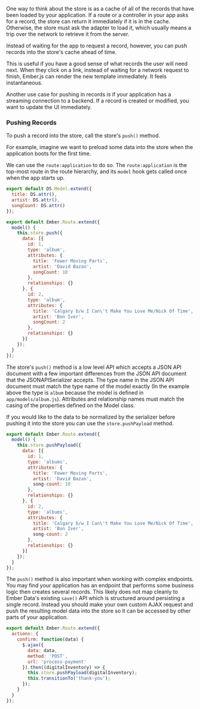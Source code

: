 One way to think about the store is as a cache of all of the records
that have been loaded by your application. If a route or a controller in
your app asks for a record, the store can return it immediately if it is
in the cache. Otherwise, the store must ask the adapter to load it,
which usually means a trip over the network to retrieve it from the
server.

Instead of waiting for the app to request a record, however, you can
push records into the store's cache ahead of time.

This is useful if you have a good sense of what records the user
will need next. When they click on a link, instead of waiting for a
network request to finish, Ember.js can render the new template
immediately. It feels instantaneous.

Another use case for pushing in records is if your application has a
streaming connection to a backend. If a record is created or modified,
you want to update the UI immediately.

### Pushing Records

To push a record into the store, call the store's `push()` method.

For example, imagine we want to preload some data into the store when
the application boots for the first time.

We can use the `route:application` to do so. The `route:application` is
the top-most route in the route hierarchy, and its `model` hook gets
called once when the app starts up.

```app/models/album.js
export default DS.Model.extend({
  title: DS.attr(),
  artist: DS.attr(),
  songCount: DS.attr()
});
```

```app/routes/application.js
export default Ember.Route.extend({
  model() {
    this.store.push({
      data: [{
        id: 1,
        type: 'album',
        attributes: {
          title: 'Fewer Moving Parts',
          artist: 'David Bazan',
          songCount: 10
        },
        relationships: {}
      }, {
        id: 2,
        type: 'album',
        attributes: {
          title: 'Calgary b/w I Can\'t Make You Love Me/Nick Of Time',
          artist: 'Bon Iver',
          songCount: 2
        },
        relationships: {}
      }]
    });
  }
});
```

The store's `push()` method is a low level API which accepts a JSON
API document with a few important differences from the JSON API
document that the JSONAPISerializer accepts. The type name in the JSON
API document must match the type name of the model exactly (In the
example above the type is `album` because the model is defined in
`app/models/album.js`). Attributes and relationship names must match
the casing of the properties defined on the Model class.

If you would like to the data to be normalized by the serializer
before pushing it into the store you can use the `store.pushPayload`
method.

```app/routes/application.js
export default Ember.Route.extend({
  model() {
    this.store.pushPayload({
      data: [{
        id: 1,
        type: 'albums',
        attributes: {
          title: 'Fewer Moving Parts',
          artist: 'David Bazan',
          song-count: 10
        },
        relationships: {}
      }, {
        id: 2,
        type: 'albums',
        attributes: {
          title: 'Calgary b/w I Can\'t Make You Love Me/Nick Of Time',
          artist: 'Bon Iver',
          song-count: 2
        },
        relationships: {}
      }]
    });
  }
});
```

The `push()` method is also important when working with complex
endpoints. You may find your application has an endpoint that performs
some business logic then creates several records. This likely does not
map cleanly to Ember Data's existing `save()` API which is structured
around persisting a single record. Instead you should make your own
custom AJAX request and push the resulting model data into the store
so it can be accessed by other parts of your application.


```app/routes/confirm-payment.js
export default Ember.Route.extend({
  actions: {
    confirm: function(data) {
      $.ajax({
        data: data,
        method: 'POST',
        url: 'process-payment'
      }).then((digitalInventory) => {
        this.store.pushPayload(digitalInventory);
        this.transitionTo('thank-you');
      });
    }
  }
});
```
